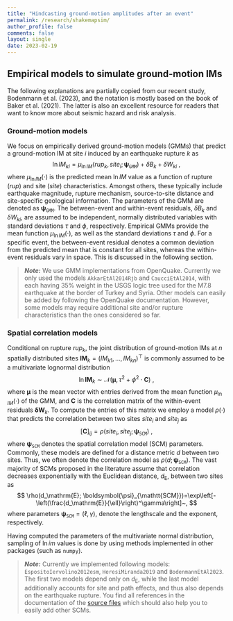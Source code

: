 ```yaml
---
title: "Hindcasting ground-motion amplitudes after an event"
permalink: /research/shakemapsim/
author_profile: false
comments: false
layout: single
date: 2023-02-19
---
```


## Empirical models to simulate ground-motion IMs 

The following explanations are partially copied from our recent study, Bodenmann et al. (2023), and the notation is mostly based on the book of Baker et al. (2021). The latter is also an excellent resource for readers that want to know more about seismic hazard and risk analysis.

### Ground-motion models

We focus on empirically derived ground-motion models (GMMs) that predict a ground-motion IM at site $i$ induced by an earthquake rupture $k$ as
$$
\ln \textit{IM}_{ki} = \mu_{\ln IM}(rup_k, site_i; \boldsymbol{\psi}_{\mathtt{GMM}}) + \delta B_k + \delta W_{ki}~,
$$
where $\mu_{\ln \textit{IM}}(\cdot)$ is the predicted mean $\ln {\textit{IM}}$ value as a function of rupture ($rup$) and site ($site$) characteristics. Amongst others, these typically include earthquake magnitude, rupture mechanism, source-to-site distance and site-specific geological information. The parameters of the GMM are denoted as $\boldsymbol{\psi}_{\mathtt{GMM}}$. The between-event and within-event residuals, $\delta B_k$ and $\delta W_{ki}$, are assumed to be independent, normally distributed variables with standard deviations $\tau$ and $\phi$, respectively. Empirical GMMs provide the mean function $\mu_{\ln \textit{IM}}(\cdot)$, as well as the standard deviations $\tau$ and $\phi$. For a specific event, the between-event residual denotes a common deviation from the predicted mean that is constant for all sites, whereas the within-event residuals vary in space. This is discussed in the following section. 

> **_Note:_** We use GMM implementations from OpenQuake. Currently we only used the models `AkkarEtAl2014Rjb` and `CaucciEtAl2014`, with each having 35% weight in the USGS logic tree used for the M7.8 earthquake at the border of Turkey and Syria. Other models can easily be added by following the OpenQuake documentation. However, some models may require additional site and/or rupture characteristics than the ones considered so far.

### Spatial correlation models

Conditional on rupture $rup_k$, the joint distribution of ground-motion IMs at $n$ spatially distributed sites $\mathbf{IM}_k=(\textit{IM}_{k1},\ldots,\textit{IM}_{kn})^\top$ is commonly assumed to be a multivariate lognormal distribution 
$$
\ln{\mathbf{IM}_k} \sim \mathcal{N}(\boldsymbol{\mu},\tau^2 + \phi^2 \cdot \mathbf{C} )~,
$$
where $\boldsymbol{\mu}$ is the mean vector with entries derived from the mean function $\mu_{\ln \textit{IM}}(\cdot)$ of the GMM, and $\mathbf{C}$ is the correlation matrix of the within-event residuals $\boldsymbol{\delta} \mathbf{W}_{k}$. To compute the entries of this matrix we employ a model $\rho(\cdot)$ that predicts the correlation between two sites $site_i$ and $site_j$ as 
$$
[\mathbf{C}]_{ij}=\rho(site_i,site_j; \boldsymbol{\psi}_{\mathtt{SCM}})~, 
$$
where $\boldsymbol{\psi}_{\mathtt{SCM}}$ denotes the spatial correlation model (SCM) parameters. Commonly, these models are defined for a distance metric $d$ between two sites. Thus, we often denote the correlation model as $\rho(d; \boldsymbol{\psi}_{\mathtt{SCM}})$. The vast majority of SCMs proposed in the literature assume that correlation decreases exponentially with the Euclidean distance, $d_\mathrm{E}$, between two sites as
$$
\rho(d_\mathrm{E}; \boldsymbol{\psi}_{\mathtt{SCM}})=\exp\left[- \left(\frac{d_\mathrm{E}}{\ell}\right)^\gamma\right]~,
$$
where parameters $\boldsymbol{\psi}_{\mathtt{SCM}}=(\ell,\gamma)$, denote the lengthscale and the exponent, respectively. 

Having computed the parameters of the multivariate normal distribution, sampling of $\ln im$ values is done by using methods implemented in other packages (such as `numpy`). 

> **_Note:_** Currently we implemented following models: `EspositoIervolino2012esm`, `HeresiMiranda2019` and `BodenmannEtAl2023`. The first two models depend only on $d_\mathrm{E}$, while the last model additionally accounts for site and path effects, and thus also depends on the earthquake rupture. You find all references in the documentation of the [source files](modules/spatialcorrelation.py) which should also help you to easily add other SCMs.
